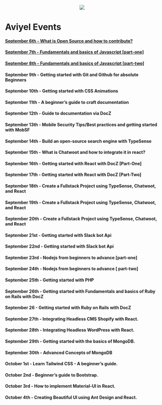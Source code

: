 <p align="center">
<img src="https://user-images.githubusercontent.com/37651620/132570864-c8af9573-1f25-4d99-a51a-a125b9b2eeee.gif"/>
</p>

# Aviyel Events

#### [September 6th - What is Open Source and how to contribute?](https://github.com/Aviyel-oss/live-coding/tree/main/WhatIsOpenSource)

#### [September 7th - Fundamentals and basics of Javascript [part-one]](https://github.com/Aviyel-oss/live-coding/tree/main/FundamentalsOfJavascript/Part-One)

#### [September 8th - Fundamentals and basics of Javascript [part-two]](https://github.com/Aviyel-oss/live-coding/tree/main/FundamentalsOfJavascript/Part-Two)

#### September 9th - Getting started with Git and Github for absolute Beginners

#### September 10th - Getting started with CSS Animations

#### September 11th - A beginner’s guide to craft documentation

#### September 12th - Guide to documentation via DocZ

#### September 13th - Mobile Security Tips/Best practices and getting started with MobSF

#### September 14th - Build an open-source search engine with TypeSense

#### September 15th - What is Chatwoot and how to integrate it in react?

#### September 16th - Getting started with React with DocZ [Part-One]

#### September 17th - Getting started with React with DocZ [Part-Two]

#### September 18th - Create a Fullstack Project using TypeSense, Chatwoot, and React

#### September 19th - Create a Fullstack Project using TypeSense, Chatwoot, and React

#### September 20th - Create a Fullstack Project using TypeSense, Chatwoot, and React

#### September 21st - Getting started with Slack bot Api

#### September 22nd - Getting started with Slack bot Api

#### September 23rd - Nodejs from beginners to advance [part-one]

#### September 24th - Nodejs from beginners to advance [ part-two]

#### September 25th - Getting started with PHP

#### September 26th - Getting started with Fundamentals and basics of Ruby on Rails with DocZ

#### September 26 - Getting started with Ruby on Rails with DocZ

#### September 27th - Integrating Headless CMS Shopify with React.

#### September 28th - Integrating Headless WordPress with React.

#### September 29th - Getting started with the basics of MongoDB.

#### September 30th - Advanced Concepts of MongoDB

#### October 1st - Learn Tailwind CSS - A beginner’s guide.

#### October 2nd - Beginner’s guide to Bootstrap.

#### October 3rd - How to implement Material-UI in React.

#### October 4th - Creating Beautiful UI using Ant Design and React.
